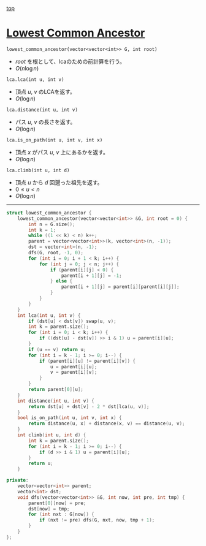 [top](../../README.md)

# [Lowest Common Ancestor](./lca.cpp)

`lowest_common_ancestor(vector<vector<int>> G, int root)`
- $root$ を根として、lcaのための前計算を行う。
- $O(n\log{n})$

`lca.lca(int u, int v)`
- 頂点 $u$, $v$ のLCAを返す。
- $O(\log{n})$

`lca.distance(int u, int v)`
- パス $u$, $v$ の長さを返す。
- $O(\log{n})$

`lca.is_on_path(int u, int v, int x)`
- 頂点 $x$ がパス $u$, $v$ 上にあるかを返す。
- $O(\log{n})$

`lca.climb(int u, int d)`
- 頂点 $u$ から $d$ 回遡った祖先を返す。
- $0\le u < n$
- $O(\log{n})$

---

```cpp
struct lowest_common_ancestor {
    lowest_common_ancestor(vector<vector<int>> &G, int root = 0) {
        int n = G.size();
        int k = 1;
        while ((1 << k) < n) k++;
        parent = vector<vector<int>>(k, vector<int>(n, -1));
        dst = vector<int>(n, -1);
        dfs(G, root, -1, 0);
        for (int i = 0; i + 1 < k; i++) {
            for (int j = 0; j < n; j++) {
                if (parent[i][j] < 0) {
                    parent[i + 1][j] = -1;
                } else {
                    parent[i + 1][j] = parent[i][parent[i][j]];
                }
            }
        }
    }
    int lca(int u, int v) {
        if (dst[u] < dst[v]) swap(u, v);
        int k = parent.size();
        for (int i = 0; i < k; i++) {
            if ((dst[u] - dst[v]) >> i & 1) u = parent[i][u];
        }
        if (u == v) return u;
        for (int i = k - 1; i >= 0; i--) {
            if (parent[i][u] != parent[i][v]) {
                u = parent[i][u];
                v = parent[i][v];
            }
        }
        return parent[0][u];
    }
    int distance(int u, int v) {
        return dst[u] + dst[v] - 2 * dst[lca(u, v)];
    }
    bool is_on_path(int u, int v, int x) {
        return distance(u, x) + distance(x, v) == distance(u, v);
    }
    int climb(int u, int d) {
        int k = parent.size();
        for (int i = k - 1; i >= 0; i--) {
            if (d >> i & 1) u = parent[i][u];
        }
        return u;
    }

private:
    vector<vector<int>> parent;
    vector<int> dst;
    void dfs(vector<vector<int>> &G, int now, int pre, int tmp) {
        parent[0][now] = pre;
        dst[now] = tmp;
        for (int nxt : G[now]) {
            if (nxt != pre) dfs(G, nxt, now, tmp + 1);
        }
    }
};

```